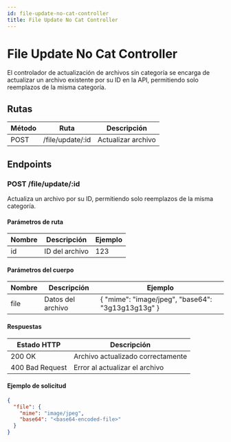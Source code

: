 ```yaml
---
id: file-update-no-cat-controller
title: File Update No Cat Controller
---
```


# File Update No Cat Controller

El controlador de actualización de archivos sin categoría se encarga de actualizar un archivo existente por su ID en la API, permitiendo solo reemplazos de la misma categoría.

## Rutas

| Método | Ruta                 | Descripción                  |
| ------ | -------------------- | ---------------------------- |
| POST   | /file/update/:id     | Actualizar archivo           |

## Endpoints

### POST /file/update/:id

Actualiza un archivo por su ID, permitiendo solo reemplazos de la misma categoría.

#### Parámetros de ruta

| Nombre | Descripción             | Ejemplo                       |
| ------ | ----------------------- | ----------------------------- |
| id     | ID del archivo          | 123                           |

#### Parámetros del cuerpo

| Nombre | Descripción             | Ejemplo                       |
| ------ | ----------------------- | ----------------------------- |
| file   | Datos del archivo       | { "mime": "image/jpeg", "base64": "3g13g13g13g" } |

#### Respuestas

| Estado HTTP                  | Descripción                        |
| ---------------------------- | ---------------------------------- |
| 200 OK                       | Archivo actualizado correctamente |
| 400 Bad Request              | Error al actualizar el archivo      |

#### Ejemplo de solicitud

```json
{
  "file": {
    "mime": "image/jpeg",
    "base64": "<base64-encoded-file>"
  }
}

